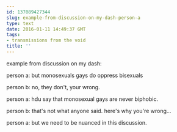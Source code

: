 ```yaml
---
id: 137089427344
slug: example-from-discussion-on-my-dash-person-a
type: text
date: 2016-01-11 14:49:37 GMT
tags:
- transmissions from the void
title: ''
---
```


example from discussion on my dash:

person a: but monosexuals gays do oppress bisexuals

person b: no, they don't, your wrong.

person a: hdu say that monosexual gays are never biphobic.

person b: that's not what anyone said. here's why you're wrong...

person a: but we need to be nuanced in this discussion.